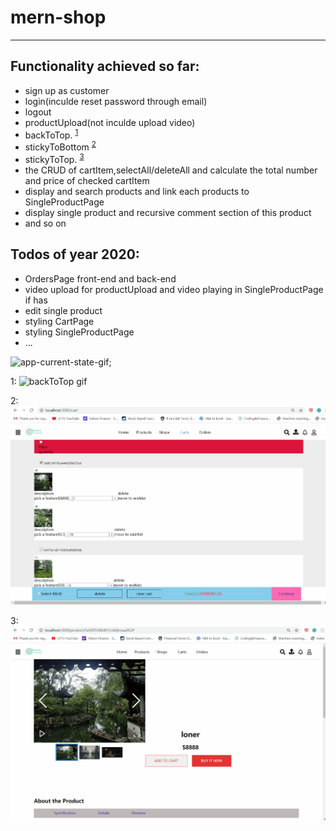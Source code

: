 # mern-shop 
---
## Functionality achieved so far:
- sign up as customer
- login(inculde reset password through email)
- logout
- productUpload(not inculde upload video)
- backToTop. <sup>[1](#myfootnote1)</sup>
- stickyToBottom <sup>[2](#myfootnote2)</sup>
- stickyToTop. <sup>[3](#myfootnote3)</sup>
- the CRUD of cartItem,selectAll/deleteAll and calculate the total number and price of checked cartItem
- display and search products and link each products to SingleProductPage
- display single product and recursive comment section of this product
- and so on

## Todos of year 2020:
* OrdersPage front-end and back-end
* video  upload for productUpload and video playing in SingleProductPage if has
* edit single product 
* styling CartPage
* styling SingleProductPage
* ...



![app-current-state-gif](demos/gifs/developing.gif);


<a name="myfootnote1">1</a>: 
    ![backToTop gif](demos/gifs/backToTop.gif)


<a name="myfootnote2">2</a>: 
    ![stickyToBottom](demos/gifs/stickyToBottom.gif)


<a name="myfootnote3">3</a>:
    ![stickyToTop](demos/gifs/stickyToTop.gif)
